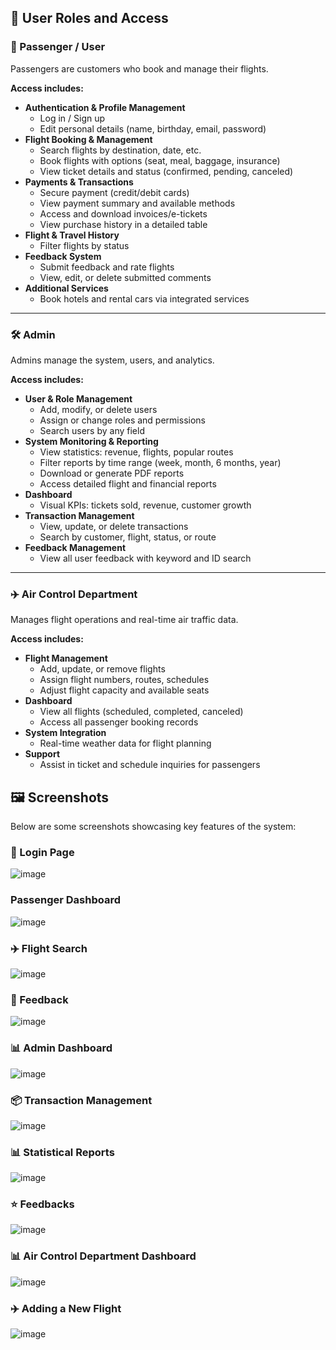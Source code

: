 ## 👥 User Roles and Access

### 👤 Passenger / User
Passengers are customers who book and manage their flights.

**Access includes:**
- **Authentication & Profile Management**
  - Log in / Sign up
  - Edit personal details (name, birthday, email, password)
- **Flight Booking & Management**
  - Search flights by destination, date, etc.
  - Book flights with options (seat, meal, baggage, insurance)
  - View ticket details and status (confirmed, pending, canceled)
- **Payments & Transactions**
  - Secure payment (credit/debit cards)
  - View payment summary and available methods
  - Access and download invoices/e-tickets
  - View purchase history in a detailed table
- **Flight & Travel History**
  - Filter flights by status
- **Feedback System**
  - Submit feedback and rate flights
  - View, edit, or delete submitted comments
- **Additional Services**
  - Book hotels and rental cars via integrated services

---

### 🛠️ Admin
Admins manage the system, users, and analytics.

**Access includes:**
- **User & Role Management**
  - Add, modify, or delete users
  - Assign or change roles and permissions
  - Search users by any field
- **System Monitoring & Reporting**
  - View statistics: revenue, flights, popular routes
  - Filter reports by time range (week, month, 6 months, year)
  - Download or generate PDF reports
  - Access detailed flight and financial reports
- **Dashboard**
  - Visual KPIs: tickets sold, revenue, customer growth
- **Transaction Management**
  - View, update, or delete transactions
  - Search by customer, flight, status, or route
- **Feedback Management**
  - View all user feedback with keyword and ID search

---

### ✈️ Air Control Department
Manages flight operations and real-time air traffic data.

**Access includes:**
- **Flight Management**
  - Add, update, or remove flights
  - Assign flight numbers, routes, schedules
  - Adjust flight capacity and available seats
- **Dashboard**
  - View all flights (scheduled, completed, canceled)
  - Access all passenger booking records
- **System Integration**
  - Real-time weather data for flight planning
- **Support**
  - Assist in ticket and schedule inquiries for passengers
 
## 🖼️ Screenshots

Below are some screenshots showcasing key features of the system:

### 🔐 Login Page
![image](https://github.com/user-attachments/assets/549b1be6-5cf1-426b-a234-67c4b9755826)

### Passenger Dashboard
![image](https://github.com/user-attachments/assets/87d47c2a-5f4c-442b-892d-a06996504c59)

### ✈️ Flight Search
![image](https://github.com/user-attachments/assets/15111188-038a-4346-a169-780b75c960f5)

### 📄 Feedback
![image](https://github.com/user-attachments/assets/b5edc525-c264-40f5-b3b5-9243fa16d701)

### 📊 Admin Dashboard
![image](https://github.com/user-attachments/assets/baa010fe-05dc-4acb-b4e9-603e2d7eb3db)

### 📦 Transaction Management
![image](https://github.com/user-attachments/assets/15108746-d6f5-421c-bc58-767c11eac4d5)

### 📊 Statistical Reports
![image](https://github.com/user-attachments/assets/062bb2f7-b6a4-4897-88e7-8bbd0b666bdb)

### ⭐ Feedbacks
![image](https://github.com/user-attachments/assets/ee94d2d1-b77e-4d98-95a6-4f2923a4b3e0)

### 📊 Air Control Department Dashboard
![image](https://github.com/user-attachments/assets/3f4c4baa-8547-46ff-a63e-496628da2974)

### ✈️ Adding a New Flight
![image](https://github.com/user-attachments/assets/bf0734c6-73f7-4b17-834a-f914180d33e5)




